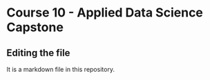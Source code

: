 # Course 10 - Applied Data Science Capstone
## Editing the file
It is a markdown file in this repository.
